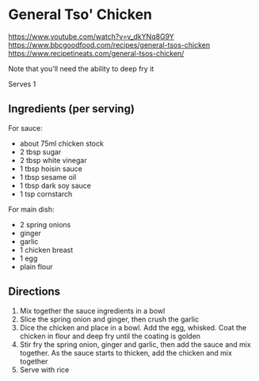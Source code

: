 # General Tso' Chicken

https://www.youtube.com/watch?v=v_dkYNq8G9Y
https://www.bbcgoodfood.com/recipes/general-tsos-chicken
https://www.recipetineats.com/general-tsos-chicken/

Note that you'll need the ability to deep fry it

Serves 1

## Ingredients (per serving)

For sauce:
- about 75ml chicken stock
- 2 tbsp sugar
- 2 tbsp white vinegar
- 1 tbsp hoisin sauce
- 1 tbsp sesame oil
- 1 tbsp dark soy sauce
- 1 tsp cornstarch

For main dish:
- 2 spring onions
- ginger
- garlic
- 1 chicken breast
- 1 egg
- plain flour

## Directions
1. Mix together the sauce ingredients in a bowl
1. Slice the spring onion and ginger, then crush the garlic
1. Dice the chicken and place in a bowl.  Add the egg, whisked.  Coat the chicken in flour and deep fry until the coating is golden
1. Stir fry the spring onion, ginger and garlic, then add the sauce and mix together.  As the sauce starts to thicken, add the chicken and mix together
1. Serve with rice
